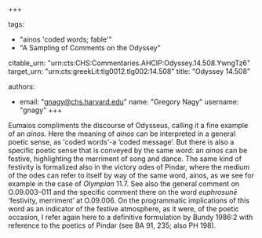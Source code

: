 +++

tags:
- "ainos &#39;coded words; fable&#39;"
- "A Sampling of Comments on the Odyssey"

citable_urn: "urn:cts:CHS:Commentaries.AHCIP:Odyssey.14.508.YwngTz6"
target_urn: "urn:cts:greekLit:tlg0012.tlg002:14.508"
title: "Odyssey 14.508"

authors:
- email: "gnagy@chs.harvard.edu"
  name: "Gregory Nagy"
  username: "gnagy"
+++

<p>Eumaios compliments the discourse of Odysseus, calling it a fine example of an <em>ainos</em>. Here the meaning of <em>ainos</em> can be interpreted in a general poetic sense, as &#x27;coded words&#x27;-a ‘coded message’. But there is also a specific poetic sense that is conveyed by the same word: an <em>ainos</em> can be festive, highlighting the merriment of song and dance. The same kind of festivity is formalized also in the victory odes of Pindar, where the medium of the odes can refer to itself by way of the same word, ainos, as we see for example in the case of <em>Olympian</em> 11.7. See also the general comment on O.09.003–011 and the specific comment there on the word <em>euphrosunē</em> ‘festivity, merriment’ at O.09.006. On the programmatic implications of this word as an indicator of the festive atmosphere, as it were, of the poetic occasion, I refer again here to a definitive formulation by Bundy 1986:2 with reference to the poetics of Pindar (see BA 91, 235; also PH 198).  </p>